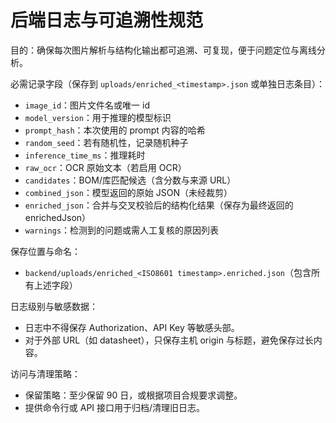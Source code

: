 # 后端日志与可追溯性规范

目的：确保每次图片解析与结构化输出都可追溯、可复现，便于问题定位与离线分析。

必需记录字段（保存到 `uploads/enriched_<timestamp>.json` 或单独日志条目）：

- `image_id`：图片文件名或唯一 id
- `model_version`：用于推理的模型标识
- `prompt_hash`：本次使用的 prompt 内容的哈希
- `random_seed`：若有随机性，记录随机种子
- `inference_time_ms`：推理耗时
- `raw_ocr`：OCR 原始文本（若启用 OCR）
- `candidates`：BOM/库匹配候选（含分数与来源 URL）
- `combined_json`：模型返回的原始 JSON（未经裁剪）
- `enriched_json`：合并与交叉校验后的结构化结果（保存为最终返回的 enrichedJson）
- `warnings`：检测到的问题或需人工复核的原因列表

保存位置与命名：

- `backend/uploads/enriched_<ISO8601 timestamp>.enriched.json`（包含所有上述字段）

日志级别与敏感数据：

- 日志中不得保存 Authorization、API Key 等敏感头部。
- 对于外部 URL（如 datasheet），只保存主机 origin 与标题，避免保存过长内容。

访问与清理策略：

- 保留策略：至少保留 90 日，或根据项目合规要求调整。
- 提供命令行或 API 接口用于归档/清理旧日志。



